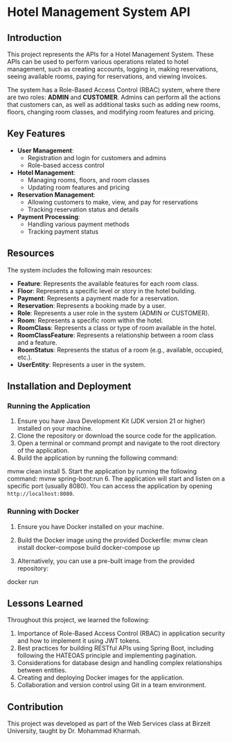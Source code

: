 # Hotel Management System API

## Introduction
This project represents the APIs for a Hotel Management System. These APIs can be used to perform various operations related to hotel management, such as creating accounts, logging in, making reservations, seeing available rooms, paying for reservations, and viewing invoices.

The system has a Role-Based Access Control (RBAC) system, where there are two roles: **ADMIN** and **CUSTOMER**. Admins can perform all the actions that customers can, as well as additional tasks such as adding new rooms, floors, changing room classes, and modifying room features and pricing.

## Key Features
- **User Management**:
  - Registration and login for customers and admins
  - Role-based access control
- **Hotel Management**:
  - Managing rooms, floors, and room classes
  - Updating room features and pricing
- **Reservation Management**:
  - Allowing customers to make, view, and pay for reservations
  - Tracking reservation status and details
- **Payment Processing**:
  - Handling various payment methods
  - Tracking payment status

## Resources
The system includes the following main resources:

- **Feature**: Represents the available features for each room class.
- **Floor**: Represents a specific level or story in the hotel building.
- **Payment**: Represents a payment made for a reservation.
- **Reservation**: Represents a booking made by a user.
- **Role**: Represents a user role in the system (ADMIN or CUSTOMER).
- **Room**: Represents a specific room within the hotel.
- **RoomClass**: Represents a class or type of room available in the hotel.
- **RoomClassFeature**: Represents a relationship between a room class and a feature.
- **RoomStatus**: Represents the status of a room (e.g., available, occupied, etc.).
- **UserEntity**: Represents a user in the system.



## Installation and Deployment
### Running the Application
1. Ensure you have Java Development Kit (JDK version 21 or higher) installed on your machine.
2. Clone the repository or download the source code for the application.
3. Open a terminal or command prompt and navigate to the root directory of the application.
4. Build the application by running the following command:
   
mvnw clean install
5. Start the application by running the following command:
mvnw spring-boot:run
6. The application will start and listen on a specific port (usually 8080). You can access the application by opening `http://localhost:8080`.

### Running with Docker
1. Ensure you have Docker installed on your machine.
2. Build the Docker image using the provided Dockerfile:
mvnw clean install docker-compose build docker-compose up

3. Alternatively, you can use a pre-built image from the provided repository:
   
docker run <image-name-or-image-id>


## Lessons Learned
Throughout this project, we learned the following:

1. Importance of Role-Based Access Control (RBAC) in application security and how to implement it using JWT tokens.
2. Best practices for building RESTful APIs using Spring Boot, including following the HATEOAS principle and implementing pagination.
3. Considerations for database design and handling complex relationships between entities.
4. Creating and deploying Docker images for the application.
5. Collaboration and version control using Git in a team environment.

## Contribution
This project was developed as part of the Web Services class at Birzeit University, taught by Dr. Mohammad Kharmah.


